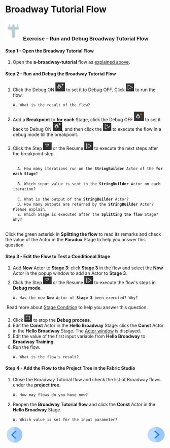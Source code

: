 # Broadway Tutorial Flow

###  ![](/academy/images/Exercise.png) **Exercise – Run and Debug Broadway Tutorial Flow**

#### Step 1 - Open the Broadway Tutorial Flow

1. Open the  **a-broadway-tutorial**  flow as [explained above](#how-do-i-open-the-broadway-tutorial-flow).

#### Step 2 - Run and Debug the Broadway Tutorial Flow
1. Click the Debug ON <img src="images/debug_on.png" alt="debug on" style="zoom:80%;" /> to set it to Debug OFF. Click <img src="images/run_flow_icon.png" alt="Run Flow" style="zoom:80%;" /> to run the flow.

  <ul>
  <pre><code>A. What is the result of the flow?</code></pre>
  </ul>



2. Add a  **Breakpoint** to **for each** Stage, click the Debug OFF <img src="images/debug_off.png" alt="debug off" style="zoom:80%;" /> to set it back to Debug ON <img src="images/debug_on.png" alt="debug on" style="zoom:80%;" />, and then click the <img src="images/run_flow_icon.png" alt="Run Flow" style="zoom:80%;" /> to execute the flow in a debug mode till the breakpoint.

3. Click the Step <img src="images/debug_step_icon.png" alt="Debug Step" style="zoom:80%;" /> or the Resume <img src="images/resume.PNG" alt="resume" style="zoom:80%;" /> to execute the next steps after the breakpoint step.

  <ul>
  <pre><code>
  A. How many iterations run on the <strong>StringBuilder</strong> Actor of the <strong>for each Stage</strong>?<br>
  B. Which input value is sent to the <strong>StringBuilder</strong> Actor on each iteration?<br>
  C. What is the output of the <strong>StringBuilder</strong> Actor?
  D. How many outputs are returned by the <strong>StringBuilder</strong> Actor? Please explain.
  E. Which Stage is executed after the <strong>Splitting the flow</strong> Stage? Why?
  </code></pre>
  </ul>

Click the green asterisk in **Splitting the flow** to read its remarks and check the value of the Actor in the **Paradox** Stage to help you answer this question.

  #### Step 3 - Edit the Flow to Test a Conditional Stage

1. Add **Now** Actor to **Stage 3**: click **Stage 3** in the flow and select the **Now** Actor in the popup window to add an Actor to **Stage 3**.
2. Click the Step <img src="images/debug_step_icon.png" alt="Debug Step" style="zoom:80%;" /> or the Resume <img src="images/resume.PNG" alt="resume" style="zoom:80%;" /> to execute the flow's steps in **Debug mode**. 

  <ul>
  <pre><code>A. Has the new <strong>Now</strong> Actor of <strong>Stage 3</strong> been executed? Why?</code></pre>
  </ul>

​		Read more about [Stage Condition](/articles/19_Broadway/02_broadway_high_level_components.md#stage-conditions) to help you answer this question.

3. Click <img src="images/stop_debug_icon.png" alt="Stop Debug" style="zoom:80%;" /> to stop the **Debug process**. 
4. Edit the **Const** Actor in the **Hello Broadway** Stage:  click the **Const** Actor in the **Hello Broadway** Stage. The [Actor window](/articles/19_Broadway/03_broadway_actor_window.md) is displayed.
5. Edit the value of the first input variable from **Hello Broadway** to **Broadway Training**.
6. Run the flow. 

  <ul><pre><code>A. What is the flow's result?</code></pre></ul> 

 #### Step 4 - Add the Flow to the Project Tree in the Fabric Studio

1. Close the Broadway Tutorial flow and check the list of Broadway flows under the <strong>project tree.</strong>

<ul><pre><code>A. How may flows do you have now?</code></pre></ul>

2. Reopen the **Broadway Tutorial flow** and click the **Const** Actor in the <strong>Hello Broadway</strong> Stage.

<ul><pre><code>A. Which value is set for the input parameter?</code></pre></ul> 



[![Previous](/articles/images/Previous.png)](04_broadway_tutorials.md)[<img align="right" width="60" height="54" src="/articles/images/Next.png">](04b_broadway_tutorials_solution.md)